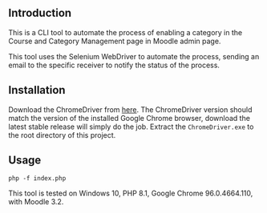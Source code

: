 Introduction
---
This is a CLI tool to automate the process of enabling a category in the Course and Category Management page in Moodle admin page.

This tool uses the Selenium WebDriver to automate the process, sending an email to the specific receiver to notify the status of the process.


Installation
---
Download the ChromeDriver from [here](https://sites.google.com/chromium.org/driver/). The ChromeDriver version should match the version of the installed Google Chrome browser, download the latest stable release will simply do the job. Extract the `ChromeDriver.exe` to the root directory of this project.

Usage
---
```
php -f index.php
```

This tool is tested on Windows 10, PHP 8.1,  Google Chrome 96.0.4664.110, with Moodle 3.2.




